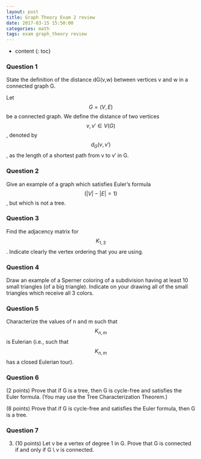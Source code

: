 ```yaml
---
layout: post
title: Graph Theory Exam 2 review
date: 2017-03-15 15:50:00
categories: math
tags: exam graph_theory review
---
```

* content
{: toc}

### Question 1

State the definition of the distance dG(v,w) between vertices v and w in a connected graph G.







Let $$G = (V,E)$$ be a connected graph. We define the distance of two vertices $$v, v′ ∈ V (G)$$, denoted by $$d_{G}(v, v′)$$, as the length of a shortest path from v to v′ in G.

### Question 2
Give an example of a graph which satisfies Euler’s formula $$(|V | − |E| = 1)$$, but which is not a tree.

### Question 3
Find the adjacency matrix for $$K_{1,3}$$. Indicate clearly the vertex ordering that you are using.


### Question 4
Draw an example of a Sperner coloring of a subdivision having at least 10 small triangles (of a big triangle). Indicate on your drawing all of the small triangles which receive all 3 colors.

### Question 5

Characterize the values of n and m such that $$K_{n,m}$$ is Eulerian (i.e., such that $$K_{n,m}$$ has a closed Eulerian tour).


### Question 6

(2 points) Prove that if G is a tree, then G is cycle-free and satisfies the Euler formula. (You may use the Tree Characterization Theorem.)


(8 points) Prove that if G is cycle-free and satisfies the Euler formula, then G is a tree.

### Question 7

3. (10 points) Let v be a vertex of degree 1 in G. Prove that G is connected if and only if G \ v is connected.

